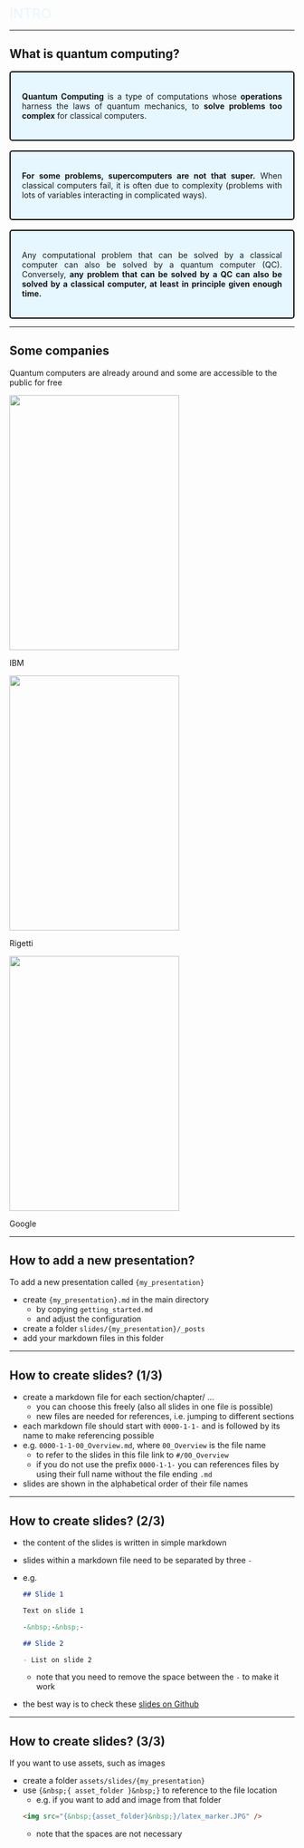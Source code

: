 
<!-- .slide: data-background-transition="slide" data-background="https://www.esa.int/var/esa/storage/images/esa_multimedia/images/2020/11/interior_of_ibm_s_quantum_computer/22347919-1-eng-GB/Interior_of_IBM_s_quantum_computer.jpg" -->

<font size="5" style="color: #E6F7FF">INTRO</font> <!-- .element: class="r-fit-text" -->

---

## What is quantum computing?



<div style="background-color: #E6F7FF; padding: 20px; border: 2px solid black;  border-radius: 5px" class="fragment" data-fragment-index="0"> 
  <p align="justify"><b>Quantum Computing</b> is a type of computations whose <b>operations</b> harness the laws of quantum mechanics, to <b>solve problems too complex</b> for classical computers.</p>
</div>

<br>

<div style="background-color: #E6F7FF; padding: 20px; border: 2px solid black;  border-radius: 5px" class="fragment" data-fragment-index="1"> 
  <p align="justify"><b>For some problems, supercomputers are not that super.</b> When classical computers fail, it is often due to complexity (problems with lots of variables interacting in complicated ways).</p>
</div>

<br>

<div style="background-color: #E6F7FF; padding: 20px; border: 2px solid black;  border-radius: 5px" class="fragment" data-fragment-index="2"> 
  <p align="justify">Any computational problem that can be solved by a classical computer can also be solved by a quantum computer (QC). Conversely, <b>any problem that can be solved by a QC can also be solved by a classical computer, at least in principle given enough time.</b></p>
</div>

---

## Some companies

Quantum computers are already around and some are accessible to the public for free

<div class="r-hstack">
  <div class="fragment fade-in">
    <img src="https://encrypted-tbn0.gstatic.com/images?q=tbn:ANd9GcQI_uZ5r8vQDsnNWXB2xUcYTL1ee21emlwnmdsAoLKyxzgTMfu9ptcRMGfF40VEXpsCB2M&usqp=CAU" width="300" height="450">
    <p >IBM</p>
  </div>
  <div class="fragment fade-in">
    <img src="https://www.thequantuminsider.com/wp-content/uploads/2020/03/Rigetti-225x300.jpeg" width="300" height="450">
    <p>Rigetti</p>
  </div>
  <div class="fragment fade-in">
    <img src="https://miro.medium.com/v2/resize:fit:1358/1*I4eFFZbTdmNF0b16AbRtFA@2x.jpeg" width="300" height="450">
    <p>Google</p>
  </div>
</div>

---

## How to add a new presentation?

To add a new presentation called `{my_presentation}`

- create `{my_presentation}.md` in the main directory
  - by copying `getting_started.md`
  - and adjust the configuration
- create a folder `slides/{my_presentation}/_posts`
- add your markdown files in this folder

---

## How to create slides? (1/3)

- create a markdown file for each section/chapter/ ...
  - you can choose this freely (also all slides in one file is possible)
  - new files are needed for references, i.e. jumping to different sections
- each markdown file should start with `0000-1-1-` and is followed by its name to make referencing possible
- e.g. `0000-1-1-00_Overview.md`, where `00_Overview` is the file name
  - to refer to the slides in this file link to `#/00_Overview`
  - if you do not use the prefix `0000-1-1-` you can references files by using their full name without the file ending `.md`
- slides are shown in the alphabetical order of their file names

---

## How to create slides? (2/3)

- the content of the slides is written in simple markdown
- slides within a markdown file need to be separated by three `-`
- e.g.

  ```markdown
  ## Slide 1

  Text on slide 1

  -&nbsp;-&nbsp;-

  ## Slide 2

  - List on slide 2
  ```

  - note that you need to remove the space between the `-` to make it work

- the best way is to check these [slides on Github]({{site.githuburl}}/tree/gh-pages/slides/getting_started/_posts)

---

## How to create slides? (3/3)

If you want to use assets, such as images

- create a folder `assets/slides/{my_presentation}`
- use `{&nbsp;{ asset_folder }&nbsp;}` to reference to the file location
  - e.g. if you want to add and image from that folder
  ```html
  <img src="{&nbsp;{asset_folder}&nbsp;}/latex_marker.JPG" />
  ```
  - note that the spaces are not necessary
